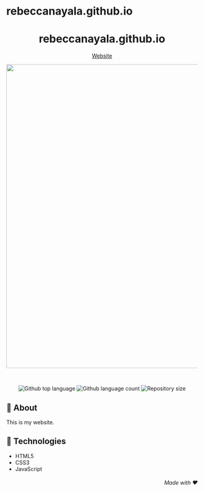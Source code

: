 # rebeccanayala.github.io

<div align=center> 
 
 # rebeccanayala.github.io
 
<a href="https://rebeccanayala.github.io">Website</a>
 
<a href="https://rebeccanayala.github.io"><img src="https://i.postimg.cc/mgYj2cmg/Captura-de-Tela-2021-10-29-a-s-23-25-07.png" width="800px"></a>
 
</div>

<br>

<p align="center">

<img alt="Github top language" src="https://img.shields.io/github/languages/top/rebeccanayala/rebeccanayala.github.io?color=ff0000">

<img alt="Github language count" src="https://img.shields.io/github/languages/count/rebeccanayala/rebeccanayala.github.io?color=ff0000">

<img alt="Repository size" src="https://img.shields.io/github/repo-size/rebeccanayala/rebeccanayala.github.io?color=ff0000">
 
</p>

## :dart: About

This is my website.

##  :rocket: Technologies

* HTML5
* CSS3
* JavaScript

<div align="right">

###### Made with :heart:
 
</div>






